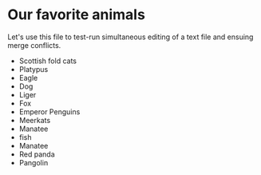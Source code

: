 # Our favorite animals

Let's use this file to test-run simultaneous editing of a text file and ensuing merge conflicts.

- Scottish fold cats
- Platypus
- Eagle
- Dog
- Liger
- Fox
- Emperor Penguins
- Meerkats
- Manatee
- fish
- Manatee
- Red panda
- Pangolin
